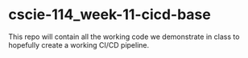 # cscie-114_week-11-cicd-base
This repo will contain all the working code we demonstrate in class to hopefully create a working CI/CD pipeline.